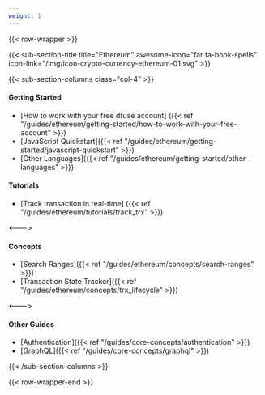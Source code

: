 ```yaml
---
weight: 1
---
```


{{< row-wrapper >}}

{{< sub-section-title title="Ethereum" awesome-icon="far fa-book-spells" icon-link="/img/icon-crypto-currency-ethereum-01.svg" >}}

{{< sub-section-columns  class="col-4" >}}

#### Getting Started
* [How to work with your free dfuse account] ({{< ref "/guides/ethereum/getting-started/how-to-work-with-your-free-account" >}})
* [JavaScript Quickstart]({{< ref "/guides/ethereum/getting-started/javascript-quickstart" >}})
* [Other Languages]({{< ref "/guides/ethereum/getting-started/other-languages" >}})

#### Tutorials
* [Track transaction in real-time] ({{< ref "/guides/ethereum/tutorials/track_trx" >}})

<--->

#### Concepts
* [Search Ranges]({{< ref "/guides/ethereum/concepts/search-ranges" >}})
* [Transaction State Tracker]({{< ref "/guides/ethereum/concepts/trx_lifecycle" >}})

<--->

#### Other Guides

* [Authentication]({{< ref "/guides/core-concepts/authentication" >}})
* [GraphQL]({{< ref "/guides/core-concepts/graphql" >}})

{{< /sub-section-columns >}}

{{< row-wrapper-end >}}